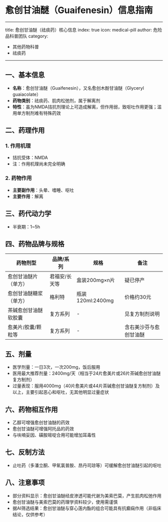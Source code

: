 # 愈创甘油醚（Guaifenesin）信息指南
---
title: 愈创甘油醚（祛痰药）核心信息
index: true
icon: medical-pill
author: 危险品科普团队
category:
  - 其他药物科普
  - 祛痰药
---

## 一、基本信息
- **名称**：愈创甘油醚（Guaifenesin），又名愈创木酚甘油醚（Glyceryl guaiacolate）
- **药物类别**：祛痰药、肌肉松弛剂，属于解离剂
- **特性**：虽为NMDA拮抗剂理论上可造成解离，但作用弱，致呕吐作用更强；滥用单方制剂难有特殊药效


## 二、药理作用
### 1. 作用机理
- 拮抗受体：NMDA
- 注：作用机理尚未完全明确

### 2. 药物作用
- **主要副作用**：头晕、嗜睡、呕吐
- **主要作用**：解离


## 三、药代动力学
- 半衰期：1~5h


## 四、药物品牌与规格
| 药物剂型                | 品牌/系列       | 规格                          | 备注                 |
|-------------------------|-----------------|-------------------------------|----------------------|
| 愈创甘油醚片（单方）    | 君福安/长天等   | 盒装200mg×n片                 | 疑已停产             |
| 愈创甘油醚糖浆（单方）  | 格利特          | 瓶装120ml:2400mg              | 价格约30元           |
| 茶碱愈创甘油醚软胶囊    | 复方系列        | -                             | 见复方制剂说明       |
| 愈美片/胶囊/颗粒等      | 复方系列        | -                             | 含右美沙芬与愈创甘油醚 |


## 五、剂量
- 医学剂量：一日3次，一次200mg，饭后服用
- 医用最大推荐剂量：2400mg/天（相当于24片愈美片或26片茶碱愈创甘油醚复方制剂）
- 过量表现：服用4000mg（40片愈美片或44片茶碱愈创甘油醚复方制剂）及以上，主要引起恶心和呕吐，无其他明显过量症状


## 六、药物相互作用
- 乙醇可增强愈创甘油醚的药效
- 愈创甘油醚可增强阿托品的药效
- 与呋喃妥因、磺胺嘧啶合用可能增加耳毒性


## 七、反制方法
- 止吐药（多潘立酮、甲氧氯普胺、昂丹司琼等）可缓解愈创甘油醚引起的呕吐


## 八、注意事项
- 部分资料显示：愈创甘油醚经皮渗透可能代谢为美索巴莫，产生肌肉松弛作用
- 愈创甘油醚与美索巴莫的药理学资料较少，使用需谨慎
- 据AI筛选结果：愈创甘油醚与穿心莲内酯的组合可能具有抗癫痫作用（非临床结论，仅供参考）